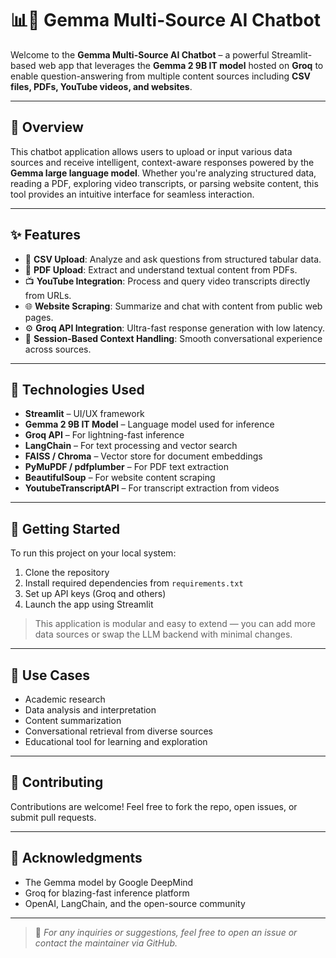 # 📊🧠 Gemma Multi-Source AI Chatbot

Welcome to the **Gemma Multi-Source AI Chatbot** – a powerful Streamlit-based web app that leverages the **Gemma 2 9B IT model** hosted on **Groq** to enable question-answering from multiple content sources including **CSV files, PDFs, YouTube videos, and websites**.

---

## 📌 Overview

This chatbot application allows users to upload or input various data sources and receive intelligent, context-aware responses powered by the **Gemma large language model**. Whether you're analyzing structured data, reading a PDF, exploring video transcripts, or parsing website content, this tool provides an intuitive interface for seamless interaction.

---

## ✨ Features

- 📁 **CSV Upload**: Analyze and ask questions from structured tabular data.
- 📄 **PDF Upload**: Extract and understand textual content from PDFs.
- 📺 **YouTube Integration**: Process and query video transcripts directly from URLs.
- 🌐 **Website Scraping**: Summarize and chat with content from public web pages.
- ⚙️ **Groq API Integration**: Ultra-fast response generation with low latency.
- 💬 **Session-Based Context Handling**: Smooth conversational experience across sources.

---

## 🧰 Technologies Used

- **Streamlit** – UI/UX framework
- **Gemma 2 9B IT Model** – Language model used for inference
- **Groq API** – For lightning-fast inference
- **LangChain** – For text processing and vector search
- **FAISS / Chroma** – Vector store for document embeddings
- **PyMuPDF / pdfplumber** – For PDF text extraction
- **BeautifulSoup** – For website content scraping
- **YoutubeTranscriptAPI** – For transcript extraction from videos

---

## 🚀 Getting Started

To run this project on your local system:

1. Clone the repository
2. Install required dependencies from `requirements.txt`
3. Set up API keys (Groq and others)
4. Launch the app using Streamlit

> This application is modular and easy to extend — you can add more data sources or swap the LLM backend with minimal changes.

---

## 🧪 Use Cases

- Academic research
- Data analysis and interpretation
- Content summarization
- Conversational retrieval from diverse sources
- Educational tool for learning and exploration

---

## 🤝 Contributing

Contributions are welcome! Feel free to fork the repo, open issues, or submit pull requests.

---

## 🙏 Acknowledgments

- The Gemma model by Google DeepMind
- Groq for blazing-fast inference platform
- OpenAI, LangChain, and the open-source community

---

> 🔔 *For any inquiries or suggestions, feel free to open an issue or contact the maintainer via GitHub.*

